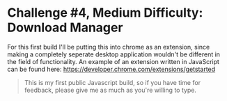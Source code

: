 # Challenge #4, Medium Difficulty: Download Manager

For this first build I'll be putting this into chrome as an extension, since making a completely seperate desktop application wouldn't be different in the field of functionality.
An example of an extension written in JavaScript can be found here: https://developer.chrome.com/extensions/getstarted
> This is my first public Javascript build, so if you have time for feedback, please give me as much as you're willing to type.